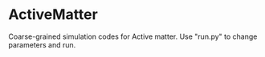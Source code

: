 # ActiveMatter
Coarse-grained simulation codes for Active matter. Use "run.py" to change parameters and run.
